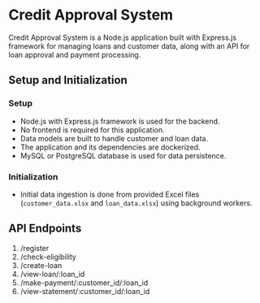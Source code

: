 # Credit Approval System

Credit Approval System is a Node.js application built with Express.js framework for managing loans and customer data, along with an API for loan approval and payment processing.

## Setup and Initialization

### Setup

- Node.js with Express.js framework is used for the backend.
- No frontend is required for this application.
- Data models are built to handle customer and loan data.
- The application and its dependencies are dockerized.
- MySQL or PostgreSQL database is used for data persistence.

### Initialization

- Initial data ingestion is done from provided Excel files (`customer_data.xlsx` and `loan_data.xlsx`) using background workers.

## API Endpoints
1. /register
2. /check-eligibility
3. /create-loan
4. /view-loan/:loan_id
5. /make-payment/:customer_id/:loan_id
6. /view-statement/:customer_id/:loan_id